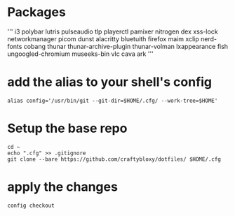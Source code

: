# Packages
'''
i3 polybar lutris pulseaudio tlp playerctl pamixer nitrogen dex xss-lock networkmanager picom dunst alacritty bluetuith firefox maim xclip nerd-fonts cobang thunar thunar-archive-plugin thunar-volman lxappearance fish ungoogled-chromium museeks-bin vlc cava ark
'''
# add the alias to your shell's config
```
alias config='/usr/bin/git --git-dir=$HOME/.cfg/ --work-tree=$HOME'
```
# Setup the base repo
```
cd ~
echo ".cfg" >> .gitignore
git clone --bare https://github.com/craftybloxy/dotfiles/ $HOME/.cfg
```

# apply the changes
```
config checkout
```
